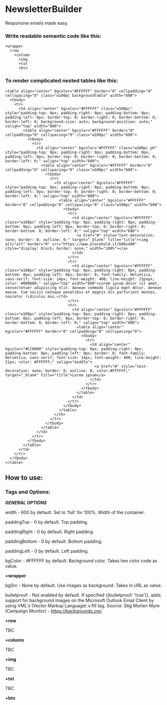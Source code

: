 # NewsletterBuilder

Responsive emails made easy.

### Write readable semantic code like this:

    +wrapper
      +row
        +column
          +img
          +txt
          +btn

### To render complicated nested tables like this:

    <table align="center" bgcolor="#FFFFFF" border="0" cellpadding="0" cellspacing="0" class="w100pc backgroundTable" width="600">
      <tbody>
        <tr>
          <td align="center" bgcolor="#FFFFFF" class="w100pc" style="padding-top: 0px; padding-right: 0px; padding-bottom: 0px; padding-left: 0px; border-top: 0; border-right: 0; border-bottom: 0; border-left: 0; background-size: auto; background-position: auto;" valign="top" width="600">
            <table align="center" bgcolor="#FFFFFF" border="0" cellpadding="0" cellspacing="0" class="w100pc" width="600">
              <tbody>
                <tr>
                  <td align="center" bgcolor="#FFFFFF" class="w100pc pH" style="padding-top: 0px; padding-right: 0px; padding-bottom: 0px; padding-left: 0px; border-top: 0; border-right: 0; border-bottom: 0; border-left: 0;" valign="top" width="600">
                    <table align="center" bgcolor="#FFFFFF" border="0" cellpadding="0" cellspacing="0" class="w100pc" width="600">
                      <tbody>
                        <tr>
                          <th align="center" bgcolor="#FFFFFF" style="padding-top: 0px; padding-right: 0px; padding-bottom: 0px; padding-left: 0px; border-top: 0; border-right: 0; border-bottom: 0; border-left: 0;" valign="top" width="600">
                            <table align="center" bgcolor="#FFFFFF" border="0" cellpadding="0" cellspacing="0" class="w100pc" width="600">
                              <tbody>
                                <tr>
                                  <td align="center" bgcolor="#FFFFFF" class="w100pc" style="padding-top: 0px; padding-right: 0px; padding-bottom: 0px; padding-left: 0px; border-top: 0; border-right: 0; border-bottom: 0; border-left: 0;" valign="top" width="600">
                                    <a href="#" style="text-decoration: none; border: 0; outline: 0;" target="_blank" title="title"><img alt="alt" border="0" src="https://www.placehold.it/600x400" style="display: block; border: none;" width="100%"></a>
                                  </td>
                                </tr>
                                <tr>
                                  <td align="center" bgcolor="#FFFFFF" class="w100pc" style="padding-top: 0px; padding-right: 0px; padding-bottom: 0px; padding-left: 0px; border: 0; font-family: Helvetica, sans-serif; font-size: 14px; font-weight: 400; line-height: 21pxpx; color: #000000;" valign="top" width="600">Lorem ipsum dolor sit amet, consectetuer adipiscing elit. Aenean commodo ligula eget dolor. Aenean massa. Cum sociis natoque penatibus et magnis dis parturient montes, nascetur ridiculus mus.</td>
                                </tr>
                                <tr>
                                  <td align="center" bgcolor="#FFFFFF" class="w100pc" style="padding-top: 0px; padding-right: 0px; padding-bottom: 0px; padding-left: 0px; border-top: 0; border-right: 0; border-bottom: 0; border-left: 0;" valign="top" width="600">
                                    <table align="center" bgcolor="#FFFFFF" border="0" cellpadding="0" cellspacing="0">
                                      <tbody>
                                        <tr>
                                          <td align="center" bgcolor="#CC0000" style="padding-top: 0px; padding-right: 0px; padding-bottom: 0px; padding-left: 0px; border: 0; font-family: Helvetica, sans-serif; font-size: 14px; font-weight: 400; line-height: 21px; color: #FFFFFF;" valign="middle">
                                            <a href="#" style="text-decoration: none; border: 0; outline: 0; color:#FFFFFF;" target="_blank" title="title">Lorem ipsum</a>
                                          </td>
                                        </tr>
                                      </tbody>
                                    </table>
                                  </td>
                                </tr>
                              </tbody>
                            </table>
                          </th>
                        </tr>
                      </tbody>
                    </table>
                  </td>
                </tr>
              </tbody>
            </table>
          </td>
        </tr>
      </tbody>
    </table>
    
## How to use:

### Tags and Options:

***GENERAL OPTIONS***

width - 600 by default. Set to 'full' for 100%. Width of the container.

paddingTop - 0 by default. Top padding. 

paddingRight - 0 by default. Right padding.

paddingBottom - 0 by default. Bottom padding.

paddingLeft - 0 by default. Left padding.

bgColor - #FFFFFF by default. Background color. Takes hex color code as value.

**+wrapper**

bgSrc - None by default. Use images as background. Takes in URL as value.

bulletproof - Not enabled by default. If specified ({bulletproof: 'true')}, adds support for background images on the Microsoft Outlook Email Client by using VML's (Vector Markup Language) v:fill tag. Source: Stig Morten Myre (Campaign Monitor) - https://backgrounds.cm/ 

**+row**

TBC

**+column**

TBC

**+img**

TBC

**+txt**

TBC

**+btn**

